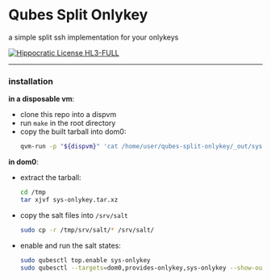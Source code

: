 # Qubes Split Onlykey

a simple split ssh implementation for your onlykeys

[![Hippocratic License HL3-FULL](https://img.shields.io/static/v1?label=Hippocratic%20License&message=HL3-FULL&labelColor=5e2751&color=bc8c3d)](https://firstdonoharm.dev/version/3/0/full.html)

---

### installation

**in a disposable vm**:

- clone this repo into a dispvm
- run `make` in the root directory
- copy the built tarball into dom0:
  ```sh
  qvm-run -p "${dispvm}" 'cat /home/user/qubes-split-onlykey/_out/sys-onlykey.tar.xz' > /tmp/sys-onlykey.tar.xz
  ```

**in dom0**:

- extract the tarball:
  ```sh
  cd /tmp
  tar xjvf sys-onlykey.tar.xz
  ```
- copy the salt files into `/srv/salt`
  ```sh
  sudo cp -r /tmp/srv/salt/* /srv/salt/
  ```
- enable and run the salt states:
  ```sh
  sudo qubesctl top.enable sys-onlykey
  sudo qubesctl --targets=dom0,provides-onlykey,sys-onlykey --show-output state.hightstate
  ```

